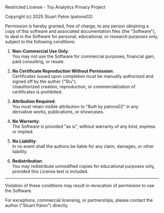 Restricted License - Toy Analytics Privacy Project

Copyright (c) 2025 Stuart Paton (patons02)

Permission is hereby granted, free of charge, to any person obtaining a copy
of this software and associated documentation files (the "Software"), to deal
in the Software for personal, educational, or research purposes only, subject to the following conditions:

1. **Non-Commercial Use Only**:  
   You may not use the Software for commercial purposes, financial gain, paid consulting, or resale.

2. **No Certificate Reproduction Without Permission**:  
   Certificates issued upon completion must be manually authorized and signed off by the author ("Stu").  
   Unauthorized creation, reproduction, or commercialization of certificates is prohibited.

3. **Attribution Required**:  
   You must retain visible attribution to "Built by patons02" in any derivative works, publications, or showcases.

4. **No Warranty**:  
   The Software is provided "as is", without warranty of any kind, express or implied.

5. **No Liability**:  
   In no event shall the authors be liable for any claim, damages, or other liability.

6. **Redistribution**:  
   You may redistribute unmodified copies for educational purposes only, provided this License text is included.

---

Violation of these conditions may result in revocation of permission to use the Software.

For exceptions, commercial licensing, or partnerships, please contact the author ("Stuart Paton") directly.

